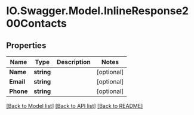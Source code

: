 # IO.Swagger.Model.InlineResponse200Contacts
## Properties

Name | Type | Description | Notes
------------ | ------------- | ------------- | -------------
**Name** | **string** |  | [optional] 
**Email** | **string** |  | [optional] 
**Phone** | **string** |  | [optional] 

[[Back to Model list]](../README.md#documentation-for-models) [[Back to API list]](../README.md#documentation-for-api-endpoints) [[Back to README]](../README.md)

